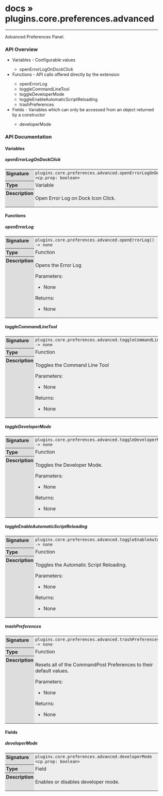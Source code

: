 # [docs](index.md) » plugins.core.preferences.advanced
---

Advanced Preferences Panel.

<style type="text/css">
	a { text-decoration: none; }
	a:hover { text-decoration: underline; }
	th { background-color: #DDDDDD; vertical-align: top; padding: 3px; }
	td { width: 100%; background-color: #EEEEEE; vertical-align: top; padding: 3px; }
	table { width: 100% ; border: 1px solid #0; text-align: left; }
	section > table table td { width: 0; }
</style>
<link rel="stylesheet" href="../../css/docs.css" type="text/css" media="screen" />
<h3>API Overview</h3>
<ul>
<li>Variables - Configurable values</li>
  <ul>
	<li><a href="#openErrorLogOnDockClick">openErrorLogOnDockClick</a></li>
  </ul>
<li>Functions - API calls offered directly by the extension</li>
  <ul>
	<li><a href="#openErrorLog">openErrorLog</a></li>
	<li><a href="#toggleCommandLineTool">toggleCommandLineTool</a></li>
	<li><a href="#toggleDeveloperMode">toggleDeveloperMode</a></li>
	<li><a href="#toggleEnableAutomaticScriptReloading">toggleEnableAutomaticScriptReloading</a></li>
	<li><a href="#trashPreferences">trashPreferences</a></li>
  </ul>
<li>Fields - Variables which can only be accessed from an object returned by a constructor</li>
  <ul>
	<li><a href="#developerMode">developerMode</a></li>
  </ul>
</ul>
<h3>API Documentation</h3>
<h4 class="documentation-section">Variables</h4>
  <section id="openErrorLogOnDockClick">
	<h5><a href="#openErrorLogOnDockClick">openErrorLogOnDockClick</a></h5>
	<table>
	  <tr>
		<th>Signature</th>
		<td><code>plugins.core.preferences.advanced.openErrorLogOnDockClick &lt;cp.prop: boolean&gt;</code></td>
	  </tr>
	  <tr>
		<th>Type</th>
		<td>Variable</td>
	  </tr>
	  <tr>
		<th>Description</th>
		<td><p>Open Error Log on Dock Icon Click.</p>
</td>
	  </tr>
	</table>
  </section>
<h4 class="documentation-section">Functions</h4>
  <section id="openErrorLog">
	<h5><a href="#openErrorLog">openErrorLog</a></h5>
	<table>
	  <tr>
		<th>Signature</th>
		<td><code>plugins.core.preferences.advanced.openErrorLog() -&gt; none</code></td>
	  </tr>
	  <tr>
		<th>Type</th>
		<td>Function</td>
	  </tr>
	  <tr>
		<th>Description</th>
		<td><p>Opens the Error Log</p>
<p>Parameters:</p>
<ul>
<li>None</li>
</ul>
<p>Returns:</p>
<ul>
<li>None</li>
</ul>
</td>
	  </tr>
	</table>
  </section>
  <section id="toggleCommandLineTool">
	<h5><a href="#toggleCommandLineTool">toggleCommandLineTool</a></h5>
	<table>
	  <tr>
		<th>Signature</th>
		<td><code>plugins.core.preferences.advanced.toggleCommandLineTool() -&gt; none</code></td>
	  </tr>
	  <tr>
		<th>Type</th>
		<td>Function</td>
	  </tr>
	  <tr>
		<th>Description</th>
		<td><p>Toggles the Command Line Tool</p>
<p>Parameters:</p>
<ul>
<li>None</li>
</ul>
<p>Returns:</p>
<ul>
<li>None</li>
</ul>
</td>
	  </tr>
	</table>
  </section>
  <section id="toggleDeveloperMode">
	<h5><a href="#toggleDeveloperMode">toggleDeveloperMode</a></h5>
	<table>
	  <tr>
		<th>Signature</th>
		<td><code>plugins.core.preferences.advanced.toggleDeveloperMode() -&gt; none</code></td>
	  </tr>
	  <tr>
		<th>Type</th>
		<td>Function</td>
	  </tr>
	  <tr>
		<th>Description</th>
		<td><p>Toggles the Developer Mode.</p>
<p>Parameters:</p>
<ul>
<li>None</li>
</ul>
<p>Returns:</p>
<ul>
<li>None</li>
</ul>
</td>
	  </tr>
	</table>
  </section>
  <section id="toggleEnableAutomaticScriptReloading">
	<h5><a href="#toggleEnableAutomaticScriptReloading">toggleEnableAutomaticScriptReloading</a></h5>
	<table>
	  <tr>
		<th>Signature</th>
		<td><code>plugins.core.preferences.advanced.toggleEnableAutomaticScriptReloading() -&gt; none</code></td>
	  </tr>
	  <tr>
		<th>Type</th>
		<td>Function</td>
	  </tr>
	  <tr>
		<th>Description</th>
		<td><p>Toggles the Automatic Script Reloading.</p>
<p>Parameters:</p>
<ul>
<li>None</li>
</ul>
<p>Returns:</p>
<ul>
<li>None</li>
</ul>
</td>
	  </tr>
	</table>
  </section>
  <section id="trashPreferences">
	<h5><a href="#trashPreferences">trashPreferences</a></h5>
	<table>
	  <tr>
		<th>Signature</th>
		<td><code>plugins.core.preferences.advanced.trashPreferences() -&gt; none</code></td>
	  </tr>
	  <tr>
		<th>Type</th>
		<td>Function</td>
	  </tr>
	  <tr>
		<th>Description</th>
		<td><p>Resets all of the CommandPost Preferences to their default values.</p>
<p>Parameters:</p>
<ul>
<li>None</li>
</ul>
<p>Returns:</p>
<ul>
<li>None</li>
</ul>
</td>
	  </tr>
	</table>
  </section>
<h4 class="documentation-section">Fields</h4>
  <section id="developerMode">
	<h5><a href="#developerMode">developerMode</a></h5>
	<table>
	  <tr>
		<th>Signature</th>
		<td><code>plugins.core.preferences.advanced.developerMode &lt;cp.prop: boolean&gt;</code></td>
	  </tr>
	  <tr>
		<th>Type</th>
		<td>Field</td>
	  </tr>
	  <tr>
		<th>Description</th>
		<td><p>Enables or disables developer mode.</p>
</td>
	  </tr>
	</table>
  </section>
